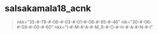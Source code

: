 # salsakamala18_acnk
> nkk="35-#-78-#-06-#-03-#-01-#-08-#-95-#-46" nik="30-#-06-#-59-#-00-#-60" nkk="I-#-M-#-A-#-M_R-#-O-#-H-#-A-#-N-#-I"

